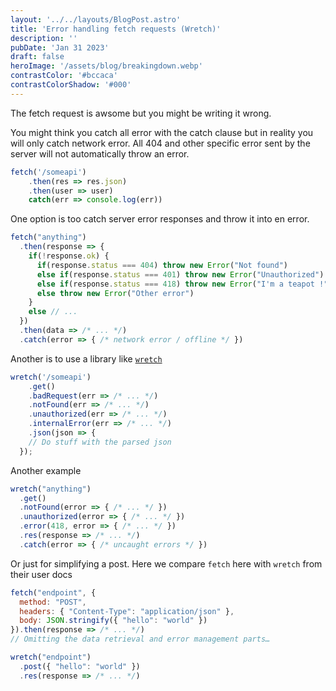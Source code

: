 ```yaml
---
layout: '../../layouts/BlogPost.astro'
title: 'Error handling fetch requests (Wretch)'
description: ''
pubDate: 'Jan 31 2023'
draft: false
heroImage: '/assets/blog/breakingdown.webp'
contrastColor: '#bccaca'
contrastColorShadow: '#000'
---
```


The fetch request is awsome but you might be writing it wrong.

You might think you catch all error with the catch clause but in reality you will only catch network error. All 404 and other specific error sent by the server will not automatically throw an error.

```javascript
fetch('/someapi')
    .then(res => res.json)
    .then(user => user)
    catch(err => console.log(err))
```

One option is too catch server error responses and throw it into en error.

```javascript
fetch("anything")
  .then(response => {
    if(!response.ok) {
      if(response.status === 404) throw new Error("Not found")
      else if(response.status === 401) throw new Error("Unauthorized")
      else if(response.status === 418) throw new Error("I'm a teapot !")
      else throw new Error("Other error")
    }
    else // ...
  })
  .then(data => /* ... */)
  .catch(error => { /* network error / offline */ })
```

Another is to use a library like [`wretch`](https://www.npmjs.com/package/wretch)

```javascript
wretch('/someapi')
    .get()
    .badRequest(err => /* ... */)
    .notFound(err => /* ... */)
    .unauthorized(err => /* ... */)
    .internalError(err => /* ... */)
    .json(json => {
    // Do stuff with the parsed json
  });
```

Another example

```javascript
wretch("anything")
  .get()
  .notFound(error => { /* ... */ })
  .unauthorized(error => { /* ... */ })
  .error(418, error => { /* ... */ })
  .res(response => /* ... */)
  .catch(error => { /* uncaught errors */ })
```

Or just for simplifying a post. Here we compare `fetch` here with `wretch` from their user docs

```javascript
fetch("endpoint", {
  method: "POST",
  headers: { "Content-Type": "application/json" },
  body: JSON.stringify({ "hello": "world" })
}).then(response => /* ... */)
// Omitting the data retrieval and error management parts…
```

```javascript
wretch("endpoint")
  .post({ "hello": "world" })
  .res(response => /* ... */)
```

